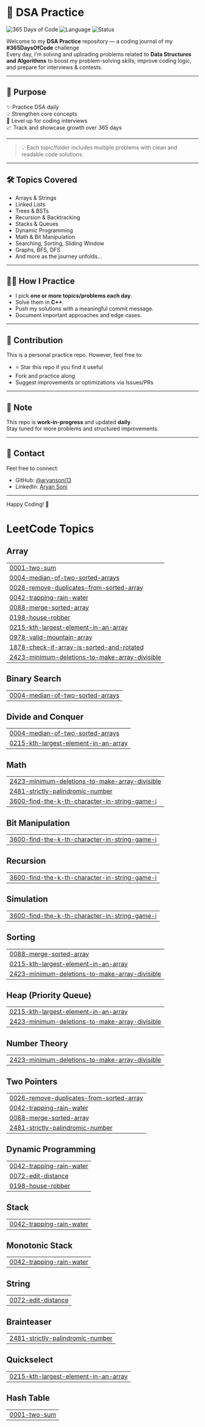 # 📘 DSA Practice

![365 Days of Code](https://img.shields.io/badge/365DaysOfCode-In%20Progress-blueviolet?style=for-the-badge&logo=codeforces)
![Language](https://img.shields.io/badge/Language-C++-brightgreen?style=for-the-badge&logo=cpp)
![Status](https://img.shields.io/badge/Daily-Practice-ff69b4?style=for-the-badge&logo=github)


Welcome to my **DSA Practice** repository — a coding journal of my **#365DaysOfCode** challenge  
Every day, I’m solving and uploading problems related to **Data Structures and Algorithms** to boost my problem-solving skills, improve coding logic, and prepare for interviews & contests.

---

## 🚀 Purpose

✨ Practice DSA daily  
💡 Strengthen core concepts  
🚀 Level up for coding interviews  
📈 Track and showcase growth over 365 days 

---


> 💡 Each topic/folder includes multiple problems with clean and readable code solutions.

---

## 🛠️ Topics Covered

- Arrays & Strings  
- Linked Lists  
- Trees & BSTs  
- Recursion & Backtracking  
- Stacks & Queues  
- Dynamic Programming  
- Math & Bit Manipulation  
- Searching, Sorting, Sliding Window  
- Graphs, BFS, DFS  
- And more as the journey unfolds...

---

## 🧑‍💻 How I Practice

- I pick **one or more topics/problems each day**.
- Solve them in **C++**.
- Push my solutions with a meaningful commit message.
- Document important approaches and edge cases.

---

## 📢 Contribution

This is a personal practice repo. However, feel free to:
- ⭐ Star this repo if you find it useful
- Fork and practice along
- Suggest improvements or optimizations via Issues/PRs

---

## 📌 Note

This repo is **work-in-progress** and updated **daily**.  
Stay tuned for more problems and structured improvements.

---

## 📧 Contact

Feel free to connect:
- GitHub: [@aryansoni13](https://github.com/aryansoni13)
- LinkedIn: [Aryan Soni](https://www.linkedin.com/in/aryan-soni-26794924a/)

---

Happy Coding! 🚀



<!---LeetCode Topics Start-->
# LeetCode Topics
## Array
|  |
| ------- |
| [0001-two-sum](https://github.com/aryansoni13/DSA-Practice/tree/master/0001-two-sum) |
| [0004-median-of-two-sorted-arrays](https://github.com/aryansoni13/DSA-Practice/tree/master/0004-median-of-two-sorted-arrays) |
| [0026-remove-duplicates-from-sorted-array](https://github.com/aryansoni13/DSA-Practice/tree/master/0026-remove-duplicates-from-sorted-array) |
| [0042-trapping-rain-water](https://github.com/aryansoni13/DSA-Practice/tree/master/0042-trapping-rain-water) |
| [0088-merge-sorted-array](https://github.com/aryansoni13/DSA-Practice/tree/master/0088-merge-sorted-array) |
| [0198-house-robber](https://github.com/aryansoni13/DSA-Practice/tree/master/0198-house-robber) |
| [0215-kth-largest-element-in-an-array](https://github.com/aryansoni13/DSA-Practice/tree/master/0215-kth-largest-element-in-an-array) |
| [0978-valid-mountain-array](https://github.com/aryansoni13/DSA-Practice/tree/master/0978-valid-mountain-array) |
| [1878-check-if-array-is-sorted-and-rotated](https://github.com/aryansoni13/DSA-Practice/tree/master/1878-check-if-array-is-sorted-and-rotated) |
| [2423-minimum-deletions-to-make-array-divisible](https://github.com/aryansoni13/DSA-Practice/tree/master/2423-minimum-deletions-to-make-array-divisible) |
## Binary Search
|  |
| ------- |
| [0004-median-of-two-sorted-arrays](https://github.com/aryansoni13/DSA-Practice/tree/master/0004-median-of-two-sorted-arrays) |
## Divide and Conquer
|  |
| ------- |
| [0004-median-of-two-sorted-arrays](https://github.com/aryansoni13/DSA-Practice/tree/master/0004-median-of-two-sorted-arrays) |
| [0215-kth-largest-element-in-an-array](https://github.com/aryansoni13/DSA-Practice/tree/master/0215-kth-largest-element-in-an-array) |
## Math
|  |
| ------- |
| [2423-minimum-deletions-to-make-array-divisible](https://github.com/aryansoni13/DSA-Practice/tree/master/2423-minimum-deletions-to-make-array-divisible) |
| [2481-strictly-palindromic-number](https://github.com/aryansoni13/DSA-Practice/tree/master/2481-strictly-palindromic-number) |
| [3600-find-the-k-th-character-in-string-game-i](https://github.com/aryansoni13/DSA-Practice/tree/master/3600-find-the-k-th-character-in-string-game-i) |
## Bit Manipulation
|  |
| ------- |
| [3600-find-the-k-th-character-in-string-game-i](https://github.com/aryansoni13/DSA-Practice/tree/master/3600-find-the-k-th-character-in-string-game-i) |
## Recursion
|  |
| ------- |
| [3600-find-the-k-th-character-in-string-game-i](https://github.com/aryansoni13/DSA-Practice/tree/master/3600-find-the-k-th-character-in-string-game-i) |
## Simulation
|  |
| ------- |
| [3600-find-the-k-th-character-in-string-game-i](https://github.com/aryansoni13/DSA-Practice/tree/master/3600-find-the-k-th-character-in-string-game-i) |
## Sorting
|  |
| ------- |
| [0088-merge-sorted-array](https://github.com/aryansoni13/DSA-Practice/tree/master/0088-merge-sorted-array) |
| [0215-kth-largest-element-in-an-array](https://github.com/aryansoni13/DSA-Practice/tree/master/0215-kth-largest-element-in-an-array) |
| [2423-minimum-deletions-to-make-array-divisible](https://github.com/aryansoni13/DSA-Practice/tree/master/2423-minimum-deletions-to-make-array-divisible) |
## Heap (Priority Queue)
|  |
| ------- |
| [0215-kth-largest-element-in-an-array](https://github.com/aryansoni13/DSA-Practice/tree/master/0215-kth-largest-element-in-an-array) |
| [2423-minimum-deletions-to-make-array-divisible](https://github.com/aryansoni13/DSA-Practice/tree/master/2423-minimum-deletions-to-make-array-divisible) |
## Number Theory
|  |
| ------- |
| [2423-minimum-deletions-to-make-array-divisible](https://github.com/aryansoni13/DSA-Practice/tree/master/2423-minimum-deletions-to-make-array-divisible) |
## Two Pointers
|  |
| ------- |
| [0026-remove-duplicates-from-sorted-array](https://github.com/aryansoni13/DSA-Practice/tree/master/0026-remove-duplicates-from-sorted-array) |
| [0042-trapping-rain-water](https://github.com/aryansoni13/DSA-Practice/tree/master/0042-trapping-rain-water) |
| [0088-merge-sorted-array](https://github.com/aryansoni13/DSA-Practice/tree/master/0088-merge-sorted-array) |
| [2481-strictly-palindromic-number](https://github.com/aryansoni13/DSA-Practice/tree/master/2481-strictly-palindromic-number) |
## Dynamic Programming
|  |
| ------- |
| [0042-trapping-rain-water](https://github.com/aryansoni13/DSA-Practice/tree/master/0042-trapping-rain-water) |
| [0072-edit-distance](https://github.com/aryansoni13/DSA-Practice/tree/master/0072-edit-distance) |
| [0198-house-robber](https://github.com/aryansoni13/DSA-Practice/tree/master/0198-house-robber) |
## Stack
|  |
| ------- |
| [0042-trapping-rain-water](https://github.com/aryansoni13/DSA-Practice/tree/master/0042-trapping-rain-water) |
## Monotonic Stack
|  |
| ------- |
| [0042-trapping-rain-water](https://github.com/aryansoni13/DSA-Practice/tree/master/0042-trapping-rain-water) |
## String
|  |
| ------- |
| [0072-edit-distance](https://github.com/aryansoni13/DSA-Practice/tree/master/0072-edit-distance) |
## Brainteaser
|  |
| ------- |
| [2481-strictly-palindromic-number](https://github.com/aryansoni13/DSA-Practice/tree/master/2481-strictly-palindromic-number) |
## Quickselect
|  |
| ------- |
| [0215-kth-largest-element-in-an-array](https://github.com/aryansoni13/DSA-Practice/tree/master/0215-kth-largest-element-in-an-array) |
## Hash Table
|  |
| ------- |
| [0001-two-sum](https://github.com/aryansoni13/DSA-Practice/tree/master/0001-two-sum) |
<!---LeetCode Topics End-->